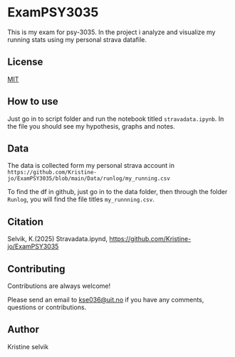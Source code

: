 # ExamPSY3035
This is my exam for psy-3035. In the project i analyze and visualize my running stats using my personal strava datafile. 

## License
[MIT](https://choosealicense.com/licenses/mit/)

## How to use
Just go in to script folder and run the notebook titled `stravadata.ipynb`. In the file you should see my hypothesis, graphs and notes.

## Data
The data is collected form my personal strava account in `https://github.com/Kristine-jo/ExamPSY3035/blob/main/Data/runlog/my_running.csv`

To find the df in github, just go in to the data folder, then through the folder `Runlog`, you will find the file titles `my_runnning.csv`.

## Citation
Selvik, K.(2025) Stravadata.ipynd, https://github.com/Kristine-jo/ExamPSY3035


## Contributing
Contributions are always welcome!

Please send an email to kse036@uit.no if you have any comments, questions or contributions.

## Author
Kristine selvik

